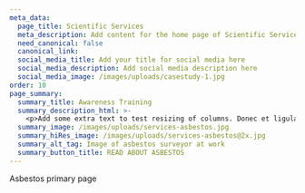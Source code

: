 ```yaml
---
meta_data:
  page_title: Scientific Services
  meta_description: Add content for the home page of Scientific Services here...
  need_canonical: false
  canonical_link:
  social_media_title: Add your title for social media here
  social_media_description: Add social media description here
  social_media_image: /images/uploads/casestudy-1.jpg
order: 10
page_summary:
  summary_title: Awareness Training
  summary_description_html: >-
    <p>Add some extra text to test resizing of columns. Donec et ligula pellentesque arcu elementum pulvinar vel sit amet dolor. Turpis justo in nunc.</p>
  summary_image: /images/uploads/services-asbestos.jpg
  summary_hiRes_image: /images/uploads/services-asbestos@2x.jpg
  summary_alt_tag: Image of asbestos surveyor at work
  summary_button_title: READ ABOUT ASBESTOS
---
```

Asbestos primary page
